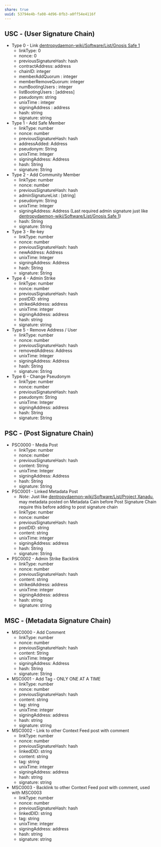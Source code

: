 ```yaml
---
share: true
uuid: 53794e4b-fa08-4d96-8fb3-a0ff54e4116f
---
```

## USC - (User Signature Chain)

* Type 0 - Link [dentropydaemon-wiki/Software/List/Gnosis Safe 1](/undefined)
	* linkType: 0
	* nonce: 0
	* previousSignatureHash: hash
	* contractAddress: address
	* chainID: integer
	* memberAddQuorum : integer
	* memberRemoveQuorum: integer
	* numBootingUsers : integer
	* listBootingUsers : [address]
	* pseudonym: string
	* unixTime : integer
	* signingAddress : address
	* hash: string
	* signature: string
* Type 1 - Add Safe Member
	* linkType: number
	* nonce: number
	* previousSignatureHash: hash
	* addressAdded: Address
	* pseudonym: String
	* unixTime: Integer
	* signingAddress: Address
	* hash: String
	* signature: String
* Type 2 - Add Community Member
	* linkType: number
	* nonce: number
	* previousSignatureHash: hash
	* adminSignatureList : [string]
	* pseudonym: String
	* unixTime: Integer
	* signingAddress: Address (Last required admin signature just like [dentropydaemon-wiki/Software/List/Gnosis Safe 1](/undefined))
	* hash: String
	* signature: String
* Type 3 - Re-key
	* linkType: number
	* nonce: number
	* previousSignatureHash: hash
	* newAddress: Address
	* unixTime: Integer
	* signingAddress: Address
	* hash: String
	* signature: String
* Type 4 - Admin Strike
	* linkType: number
	* nonce: number
	* previousSignatureHash: hash
	* postDID: string
	* strikedAddress: address
	* unixTime: integer
	* signingAddress: address
	* hash: string
	* signature: string
* Type 5 - Remove Address / User
	* linkType: number
	* nonce: number
	* previousSignatureHash: hash
	* removedAddress: Address
	* unixTime: Integer
	* signingAddress: Address
	* hash: String
	* signature: String
* Type 6 - Change Pseudonym
	* linkType: number
	* nonce: number
	* previousSignatureHash: hash
	* pseudonym: String
	* unixTime: Integer
	* signingAddress: address
	* hash: String
	* signature: String

## PSC - (Post Signature Chain)

* PSC0000 - Media Post
	* linkType: number
	* nonce: number
	* previousSignatureHash: hash
	* content: String
	* unixTime: Integer
	* signingAddress: Address
	* hash: String
	* signature: String
* PSC0001 - Linked Metadata Post
	* *Note*: Just like  [dentropydaemon-wiki/Software/List/Project Xanadu](/undefined), may metadata posted on Metadata Cain before Post Signature Chain require this before adding to post signature chain
	* linkType: number
	* nonce: number
	* previousSignatureHash: hash
	* postDID: string
	* content: string
	* unixTime: integer
	* signingAddress: address
	* hash: String
	* signature: String
* PSC0002 - Admin Strike Backlink
	* linkType: number
	* nonce: number
	* previousSignatureHash: hash
	* content: string
	* strikedAddress: address
	* unixTime: integer
	* signingAddress: address
	* hash: string
	* signature: string

## MSC - (Metadata Signature Chain)

* MSC0000 - Add Comment
	* linkType: number
	* nonce: number
	* previousSignatureHash: hash
	* content: String
	* unixTime: Integer
	* signingAddress: Address
	* hash: String
	* signature: String
* MSC0001 - Add Tag - ONLY ONE AT A TIME
	* linkType: number
	* nonce: number
	* previousSignatureHash: hash
	* content: string
	* tag: string
	* unixTime: integer
	* signingAddress: address
	* hash: string
	* signature: string
* MSC0002 - Link to other Context Feed post with comment
	* linkType: number
	* nonce: number
	* previousSignatureHash: hash
	* linkedDID: string
	* content: string
	* tag: string
	* unixTime: integer
	* signingAddress: address
	* hash: string
	* signature: string
* MSC0003 - Backlink to other Context Feed post with comment, used with MSC0003
	* linkType: number
	* nonce: number
	* previousSignatureHash: hash
	* linkedDID: string
	* tag: string
	* unixTime: integer
	* signingAddress: address
	* hash: string
	* signature: string

